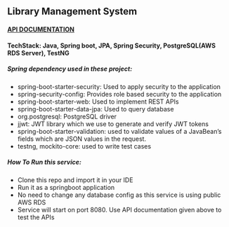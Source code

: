 ## Library Management System

#### [API DOCUMENTATION](https://documenter.getpostman.com/view/10132051/2s83zmKgj2)

#### TechStack: Java, Spring boot, JPA, Spring Security, PostgreSQL(AWS RDS Server), TestNG

##### Spring dependency used in these project:
* spring-boot-starter-security: Used to apply security to the application
* spring-security-config: Provides role based security to the application
* spring-boot-starter-web: Used to implement REST APIs
* spring-boot-starter-data-jpa: Used to query database
* org.postgresql: PostgreSQL driver
* jjwt: JWT library which we use to generate and verify JWT tokens
* spring-boot-starter-validation: used to validate values of a JavaBean’s fields which are JSON values in the request.
* testng, mockito-core: used to write test cases

##### How To Run this service:
* Clone this repo and import it in your IDE
* Run it as a springboot application
* No need to change any database config as this service is using public AWS RDS
* Service will start on port 8080. Use API documentation given above to test the APIs